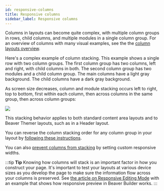 ```yaml
---
id: responsive-columns
title: Responsive columns
sidebar_label: Responsive columns
---
```

Columns in layouts can become quite complex, with multiple column groups in rows, child columns, and multiple modules in a single column group. For an overview of columns with many visual examples, see the the [column layouts overview](/beaver-builder/layouts/columns/column-layouts-overview.md).

Here's a complex example of column stacking. This example shows a single row with two column groups. The first column group has two columns, left and right, with child columns in both. The second column group has two modules and a child column group. The main columns have a light gray background. The child columns have a dark gray background. 

As screen size decreases, column and module stacking occurs left to right, top to bottom, first within each column, then across columns in the same group, then across column groups:

![](/img/responsive-columns-column-stacking-1.jpg)

This stacking behavior applies to both standard content area layouts and to Beaver Themer layouts, such as in a Header layout.

You can reverse the column stacking order for any column group in your layout by [following these instructions](/beaver-builder/layouts/columns/stacking.md).

You can also [prevent columns from stacking](/beaver-builder/layouts/columns/stacking.md) by setting custom responsive widths.

:::tip **Tip**
Knowing how columns will stack is an important factor in how you construct your page. It's important to test your layouts at various device sizes as you develop the page to make sure the information flow across your columns is preserved. See [the article on Responsive Editing Mode](/beaver-builder/layouts/responsive-design/editor.md) with an example that shows how responsive preview in Beaver Builder works.
:::

